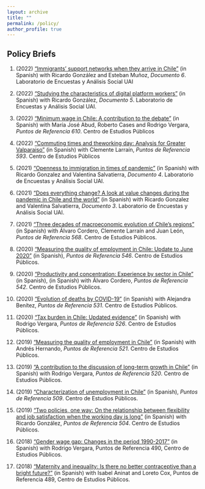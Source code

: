 ```yaml
---
layout: archive
title: ""
permalink: /policy/
author_profile: true
---
```


## Policy Briefs
1. (2022) [“Immigrants’ support networks when they arrive in Chile”](/files/paper1.pdf) (in Spanish) with Ricardo González and Esteban Muñoz, *Documento 6*. Laboratorio de Encuestas y Análisis Social UAI
   
2. (2022) [“Studying the characteristics of digital platform workers”](/files/paper1.pdf) (in Spanish) with Ricardo González, *Documento 5*. Laboratorio de Encuestas y Análisis Social UAI.

3. (2022) [“Minimum wage in Chile: A contribution to the debate”](/files/paper1.pdf) (in Spanish) with María José Abud, Roberto Cases and Rodrigo Vergara, *Puntos de Referencia 610*. Centro de Estudios Públicos

4. (2022) [“Commuting times and theworking day: Analysis for Greater Valparaiso”](/files/paper1.pdf) (in Spanish) with Clemente Larraín, *Puntos de Referencia 593*. Centro de Estudios Públicos

5. (2021) [“Openness to immigration in times of pandemic”](/files/paper1.pdf) (in Spanish) with Ricardo Gonzalez and Valentina Salvatierra, *Documento 4*. Laboratorio de Encuestas y Análisis Social UAI.

6. (2021) [“Does everything change? A look at value changes during the pandemic in Chile and the world”](/files/paper1.pdf) (in Spanish)
with Ricardo Gonzalez and Valentina Salvatierra, *Documento 3*. Laboratorio de Encuestas y Análisis Social UAI.

7. (2021) [“Three decades of macroeconomic evolution of Chile’s regions”](/files/paper1.pdf) (in Spanish) with Álvaro Cordero, Clemente Larraín and Juan León, *Puntos de Referencia 568*. Centro de Estudios Públicos.

8. (2020) [“Measuring the quality of employment in Chile: Update to June 2020”](/files/paper1.pdf) (in Spanish), *Puntos de Referencia 546*. Centro de Estudios Públicos.

9. (2020) [“Productivity and concentration: Experience by sector in Chile”](/files/paper1.pdf) (in Spanish), (in Spanish) with Álvaro
Cordero, *Puntos de Referencia 542*. Centro de Estudios Públicos.

10. (2020) [“Evolution of deaths by COVID-19”](/files/paper1.pdf) (in Spanish) with Alejandra Benítez, *Puntos de Referencia 531*. Centro de Estudios Públicos.

11. (2020) [“Tax burden in Chile: Updated evidence”](/files/paper1.pdf) (in Spanish) with Rodrigo Vergara, *Puntos de Referencia 526*. Centro de Estudios Públicos.

12. (2019) [“Measuring the quality of employment in Chile”](/files/paper1.pdf) (in Spanish) with Andrés Hernando, *Puntos de Referencia 521*. Centro de Estudios Públicos.
    
13. (2019) [“A contribution to the discussion of long-term growth in Chile”](/files/paper1.pdf) (in Spanish) with Rodrigo Vergara, *Puntos de Referencia 520*. Centro de Estudios Públicos.

14. (2019) [“Characterization of unemployment in Chile”](/files/paper1.pdf) (in Spanish), *Puntos de Referencia 509*. Centro de Estudios Públicos.

15. (2019) [“Two policies, one way: On the relationship between flexibility and job satisfaction when the working day is long”](/files/paper1.pdf) (in Spanish) with Ricardo González, *Puntos de Referencia 504*. Centro de Estudios Públicos.

16. (2018) [“Gender wage gap: Changes in the period 1990-2017”](/files/paper1.pdf) (in Spanish) with Rodrigo Vergara, Puntos de Referencia 490, Centro de Estudios Públicos.

17. (2018) [“Maternity and inequality: Is there no better contraceptive than a bright future?”](/files/paper1.pdf) (in Spanish) with Isabel Aninat and Loreto Cox, Puntos de Referencia 489, Centro de Estudios Públicos.
